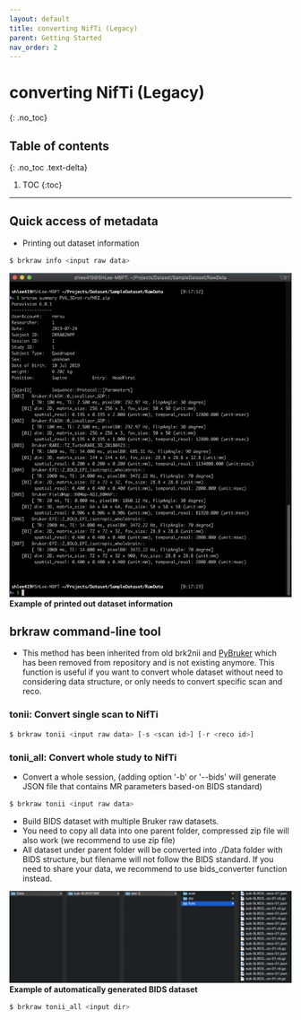 ```yaml
---
layout: default
title: converting NifTi (Legacy)
parent: Getting Started
nav_order: 2
---
```

# converting NifTi (Legacy)
{: .no_toc}

## Table of contents
{: .no_toc .text-delta}
1. TOC 
{:toc}
---

## Quick access of metadata
- Printing out dataset information

```js
$ brkraw info <input raw data>
```
![brkraw info](../imgs/brkraw_print_summary.png)
**Example of printed out dataset information**

## **brkraw** command-line tool
- This method has been inherited from old brk2nii and [PyBruker](https://pypi.org/project/pyBruker) which 
has been removed from repository and is not existing anymore. This function is useful if you want to convert 
whole dataset without need to considering data structure, or only needs to convert specific scan and reco.

### **tonii**: Convert single scan to NifTi
```js
$ brkraw tonii <input raw data> [-s <scan id>] [-r <reco id>]
```

### **tonii_all**: Convert whole study to NifTi
- Convert a whole session, (adding option '-b' or '--bids' will generate JSON file that contains MR parameters 
based-on BIDS standard)

```js
$ brkraw tonii <input raw data>
```


- Build BIDS dataset with multiple Bruker raw datasets.
- You need to copy all data into one parent folder, compressed zip file will also work (we recommend to use zip file)
- All dataset under parent folder will be converted into ./Data folder with BIDS structure, but filename will not follow
the BIDS standard. If you need to share your data, we recommend to use bids_converter function instead.

![brkraw info](../imgs/brkraw_bids.png)
**Example of automatically generated BIDS dataset**

```js
$ brkraw tonii_all <input dir>
```
